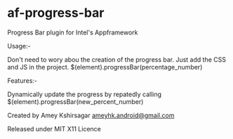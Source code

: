 af-progress-bar
===============

Progress Bar plugin for Intel's Appframework

Usage:-

Don't need to wory abou the creation of the progress bar. Just add the CSS and JS in the project.
$(element).progressBar(percentage_number)


Features:-

Dynamically update the progress by repatedly calling $(element).progressBar(new_percent_number)

Created by 
Amey Kshirsagar
ameyhk.android@gmail.com

Released under MIT X11 Licence
